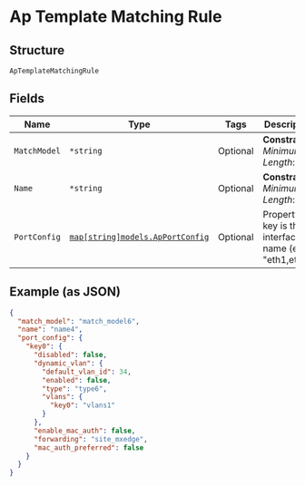 
# Ap Template Matching Rule

## Structure

`ApTemplateMatchingRule`

## Fields

| Name | Type | Tags | Description |
|  --- | --- | --- | --- |
| `MatchModel` | `*string` | Optional | **Constraints**: *Minimum Length*: `1` |
| `Name` | `*string` | Optional | **Constraints**: *Minimum Length*: `1` |
| `PortConfig` | [`map[string]models.ApPortConfig`](../../doc/models/ap-port-config.md) | Optional | Property key is the interface(s) name (e.g. "eth1,eth2") |

## Example (as JSON)

```json
{
  "match_model": "match_model6",
  "name": "name4",
  "port_config": {
    "key0": {
      "disabled": false,
      "dynamic_vlan": {
        "default_vlan_id": 34,
        "enabled": false,
        "type": "type6",
        "vlans": {
          "key0": "vlans1"
        }
      },
      "enable_mac_auth": false,
      "forwarding": "site_mxedge",
      "mac_auth_preferred": false
    }
  }
}
```

